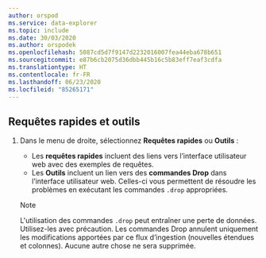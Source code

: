 ```yaml
---
author: orspod
ms.service: data-explorer
ms.topic: include
ms.date: 30/03/2020
ms.author: orspodek
ms.openlocfilehash: 5087cd5d7f9147d2232016007fea44eba678b651
ms.sourcegitcommit: e87b6cb2075d36dbb445b16c5b83eff7eaf3cdfa
ms.translationtype: HT
ms.contentlocale: fr-FR
ms.lasthandoff: 06/23/2020
ms.locfileid: "85265171"
---
```

## <a name="quick-queries-and-tools"></a>Requêtes rapides et outils

1. Dans le menu de droite, sélectionnez **Requêtes rapides** ou **Outils** : 

    * Les **requêtes rapides** incluent des liens vers l’interface utilisateur web avec des exemples de requêtes.
    * Les **Outils** incluent un lien vers des **commandes Drop** dans l’interface utilisateur web. Celles-ci vous permettent de résoudre les problèmes en exécutant les commandes `.drop` appropriées.

    > [!NOTE]
    > L'utilisation des commandes `.drop` peut entraîner une perte de données. Utilisez-les avec précaution.
    > Les commandes Drop annulent uniquement les modifications apportées par ce flux d’ingestion (nouvelles étendues et colonnes). Aucune autre chose ne sera supprimée.
